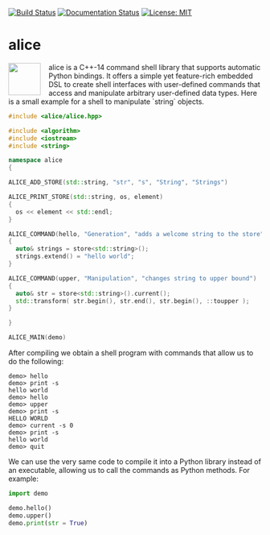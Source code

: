 [![Build Status](https://travis-ci.org/msoeken/alice.svg?branch=master)](https://travis-ci.org/msoeken/alice)
[![Documentation Status](https://readthedocs.org/projects/libalice/badge/?version=latest)](http://libalice.readthedocs.io/en/latest/?badge=latest)
[![License: MIT](https://img.shields.io/badge/License-MIT-yellow.svg)](https://opensource.org/licenses/MIT)

# alice

<img src="https://cdn.rawgit.com/msoeken/alice/master/alice.svg" width="64" height="64" align="left" style="margin-right: 12pt" />
alice is a C++-14 command shell library that supports automatic Python bindings.  It offers a simple yet feature-rich embedded DSL to create shell interfaces with user-defined commands that access and manipulate arbitrary user-defined data types.  Here is a small example for a shell to manipulate `string` objects.

```c++
#include <alice/alice.hpp>

#include <algorithm>
#include <iostream>
#include <string>

namespace alice
{

ALICE_ADD_STORE(std::string, "str", "s", "String", "Strings")

ALICE_PRINT_STORE(std::string, os, element)
{
  os << element << std::endl;
}

ALICE_COMMAND(hello, "Generation", "adds a welcome string to the store")
{
  auto& strings = store<std::string>();
  strings.extend() = "hello world";
}

ALICE_COMMAND(upper, "Manipulation", "changes string to upper bound")
{
  auto& str = store<std::string>().current();
  std::transform( str.begin(), str.end(), str.begin(), ::toupper );
}

}

ALICE_MAIN(demo)
```

After compiling we obtain a shell program with commands that allow us to do the following:

```
demo> hello
demo> print -s
hello world
demo> hello
demo> upper
demo> print -s
HELLO WORLD
demo> current -s 0
demo> print -s
hello world
demo> quit
```

We can use the very same code to compile it into a Python library instead of an executable, allowing us to call the commands as Python methods.  For example:

```python
import demo

demo.hello()
demo.upper()
demo.print(str = True)
```
